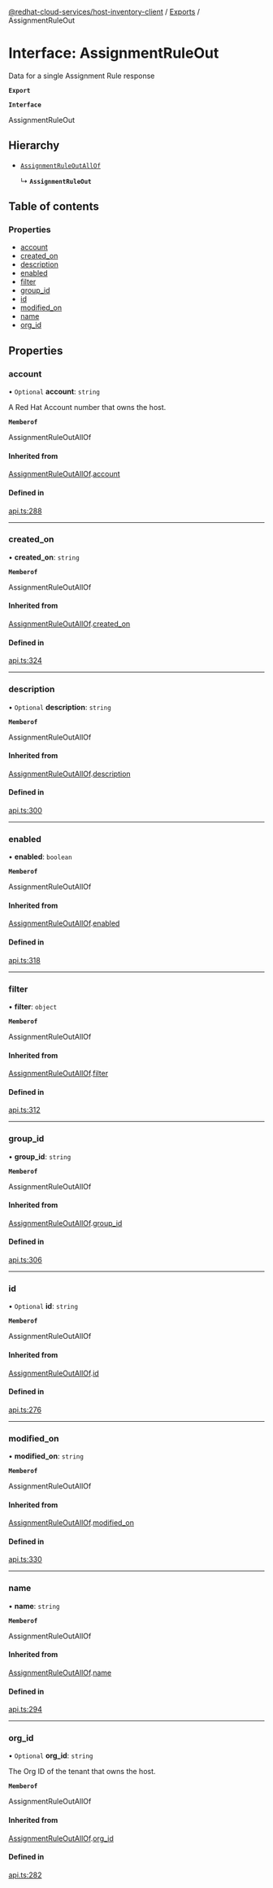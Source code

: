 [@redhat-cloud-services/host-inventory-client](../README.md) / [Exports](../modules.md) / AssignmentRuleOut

# Interface: AssignmentRuleOut

Data for a single Assignment Rule response

**`Export`**

**`Interface`**

AssignmentRuleOut

## Hierarchy

- [`AssignmentRuleOutAllOf`](AssignmentRuleOutAllOf.md)

  ↳ **`AssignmentRuleOut`**

## Table of contents

### Properties

- [account](AssignmentRuleOut.md#account)
- [created\_on](AssignmentRuleOut.md#created_on)
- [description](AssignmentRuleOut.md#description)
- [enabled](AssignmentRuleOut.md#enabled)
- [filter](AssignmentRuleOut.md#filter)
- [group\_id](AssignmentRuleOut.md#group_id)
- [id](AssignmentRuleOut.md#id)
- [modified\_on](AssignmentRuleOut.md#modified_on)
- [name](AssignmentRuleOut.md#name)
- [org\_id](AssignmentRuleOut.md#org_id)

## Properties

### account

• `Optional` **account**: `string`

A Red Hat Account number that owns the host.

**`Memberof`**

AssignmentRuleOutAllOf

#### Inherited from

[AssignmentRuleOutAllOf](AssignmentRuleOutAllOf.md).[account](AssignmentRuleOutAllOf.md#account)

#### Defined in

[api.ts:288](https://github.com/RedHatInsights/javascript-clients/blob/master/packages/host-inventory/api.ts#L288)

___

### created\_on

• **created\_on**: `string`

**`Memberof`**

AssignmentRuleOutAllOf

#### Inherited from

[AssignmentRuleOutAllOf](AssignmentRuleOutAllOf.md).[created_on](AssignmentRuleOutAllOf.md#created_on)

#### Defined in

[api.ts:324](https://github.com/RedHatInsights/javascript-clients/blob/master/packages/host-inventory/api.ts#L324)

___

### description

• `Optional` **description**: `string`

**`Memberof`**

AssignmentRuleOutAllOf

#### Inherited from

[AssignmentRuleOutAllOf](AssignmentRuleOutAllOf.md).[description](AssignmentRuleOutAllOf.md#description)

#### Defined in

[api.ts:300](https://github.com/RedHatInsights/javascript-clients/blob/master/packages/host-inventory/api.ts#L300)

___

### enabled

• **enabled**: `boolean`

**`Memberof`**

AssignmentRuleOutAllOf

#### Inherited from

[AssignmentRuleOutAllOf](AssignmentRuleOutAllOf.md).[enabled](AssignmentRuleOutAllOf.md#enabled)

#### Defined in

[api.ts:318](https://github.com/RedHatInsights/javascript-clients/blob/master/packages/host-inventory/api.ts#L318)

___

### filter

• **filter**: `object`

**`Memberof`**

AssignmentRuleOutAllOf

#### Inherited from

[AssignmentRuleOutAllOf](AssignmentRuleOutAllOf.md).[filter](AssignmentRuleOutAllOf.md#filter)

#### Defined in

[api.ts:312](https://github.com/RedHatInsights/javascript-clients/blob/master/packages/host-inventory/api.ts#L312)

___

### group\_id

• **group\_id**: `string`

**`Memberof`**

AssignmentRuleOutAllOf

#### Inherited from

[AssignmentRuleOutAllOf](AssignmentRuleOutAllOf.md).[group_id](AssignmentRuleOutAllOf.md#group_id)

#### Defined in

[api.ts:306](https://github.com/RedHatInsights/javascript-clients/blob/master/packages/host-inventory/api.ts#L306)

___

### id

• `Optional` **id**: `string`

**`Memberof`**

AssignmentRuleOutAllOf

#### Inherited from

[AssignmentRuleOutAllOf](AssignmentRuleOutAllOf.md).[id](AssignmentRuleOutAllOf.md#id)

#### Defined in

[api.ts:276](https://github.com/RedHatInsights/javascript-clients/blob/master/packages/host-inventory/api.ts#L276)

___

### modified\_on

• **modified\_on**: `string`

**`Memberof`**

AssignmentRuleOutAllOf

#### Inherited from

[AssignmentRuleOutAllOf](AssignmentRuleOutAllOf.md).[modified_on](AssignmentRuleOutAllOf.md#modified_on)

#### Defined in

[api.ts:330](https://github.com/RedHatInsights/javascript-clients/blob/master/packages/host-inventory/api.ts#L330)

___

### name

• **name**: `string`

**`Memberof`**

AssignmentRuleOutAllOf

#### Inherited from

[AssignmentRuleOutAllOf](AssignmentRuleOutAllOf.md).[name](AssignmentRuleOutAllOf.md#name)

#### Defined in

[api.ts:294](https://github.com/RedHatInsights/javascript-clients/blob/master/packages/host-inventory/api.ts#L294)

___

### org\_id

• `Optional` **org\_id**: `string`

The Org ID of the tenant that owns the host.

**`Memberof`**

AssignmentRuleOutAllOf

#### Inherited from

[AssignmentRuleOutAllOf](AssignmentRuleOutAllOf.md).[org_id](AssignmentRuleOutAllOf.md#org_id)

#### Defined in

[api.ts:282](https://github.com/RedHatInsights/javascript-clients/blob/master/packages/host-inventory/api.ts#L282)
